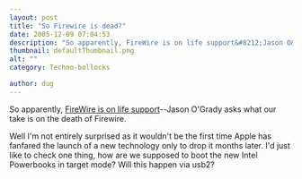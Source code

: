 ```yaml
---
layout: post
title: "So Firewire is dead?"
date: 2005-12-09 07:04:53
description: "So apparently, FireWire is on life support&#8212;Jason O&#8217;Grady asks what our take is on the death of Firewire. Well I&#8217;m not entirely surprised as it wouldn&#8217;t be the first time Apple has fanfared the launch of a new technology only&#8230;"
thumbnail: defaultThumbnail.png
alt: ""
category: Techno-bollocks

author: dug
---
```


<p>So apparently, <a title="� FireWire not dead, but it's on life support | The Apple Core | ZDNet.com" href="http://blogs.zdnet.com/Apple/?p=57">FireWire is on life support</a>--Jason <span class="caps">O'G</span>rady asks what our take is on the death of Firewire. </p>

<p>Well I'm not entirely surprised as it wouldn't be the first time Apple has fanfared the launch of a new technology only to drop it months later. I'd just like to check one thing, how are we supposed to boot the new Intel Powerbooks in target mode? Will this happen via usb2?</p>

